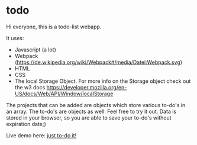# todo

Hi everyone, 
this is a todo-list webapp.

It uses:
* Javascript (a lot)
* Webpack (https://de.wikipedia.org/wiki/Webpack#/media/Datei:Webpack.svg)
* HTML
* CSS
* The local Storage Object. For more info on the Storage object check out the w3 docs https://developer.mozilla.org/en-US/docs/Web/API/Window/localStorage

The projects that can be added are objects which store various to-do's in an array. 
The to-do's are objects as well.
Feel free to try it out. Data is stored in your browser, so you are able to save your to-do's without expiration date;) 



Live demo here: [just to-do it!](https://boriskarl.github.io/todo/dist/ "live demo")
